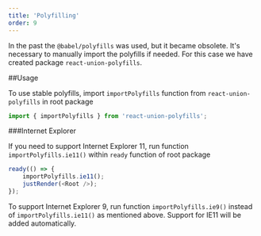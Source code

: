```yaml
---
title: 'Polyfilling'
order: 9
---
```


In the past the `@babel/polyfills` was used, but it became obsolete. It's necessary to manually import the polyfills if needed.
For this case we have created package `react-union-polyfills`.

##Usage

To use stable polyfills, import `importPolyfills` function from `react-union-polyfills` in root package

```js
import { importPolyfills } from 'react-union-polyfills';
```

###Internet Explorer

If you need to support Internet Explorer 11, run function `importPolyfills.ie11()` within `ready` function of root package

```js
ready(() => {
	importPolyfills.ie11();
	justRender(<Root />);
});
```

To support Internet Explorer 9, run function `importPolyfills.ie9()` instead of `importPolyfills.ie11()` as mentioned above. Support for IE11 will be added automatically.
